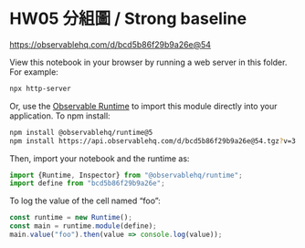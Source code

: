 # HW05 分組圖 / Strong baseline

https://observablehq.com/d/bcd5b86f29b9a26e@54

View this notebook in your browser by running a web server in this folder. For
example:

~~~sh
npx http-server
~~~

Or, use the [Observable Runtime](https://github.com/observablehq/runtime) to
import this module directly into your application. To npm install:

~~~sh
npm install @observablehq/runtime@5
npm install https://api.observablehq.com/d/bcd5b86f29b9a26e@54.tgz?v=3
~~~

Then, import your notebook and the runtime as:

~~~js
import {Runtime, Inspector} from "@observablehq/runtime";
import define from "bcd5b86f29b9a26e";
~~~

To log the value of the cell named “foo”:

~~~js
const runtime = new Runtime();
const main = runtime.module(define);
main.value("foo").then(value => console.log(value));
~~~
